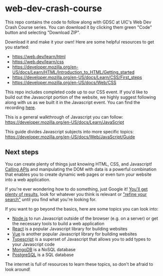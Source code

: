 # web-dev-crash-course

This repo contains the code to follow along with GDSC at UIC's Web Dev Crash Course series.
You can download it by clicking them green "Code" button and selecting "Download ZIP".

Download it and make it your own! Here are some helpful resources to get you started:

- https://web.dev/learn/html
- https://web.dev/learn/css
- https://developer.mozilla.org/en-US/docs/Learn/HTML/Introduction_to_HTML/Getting_started
- https://developer.mozilla.org/en-US/docs/Learn/CSS/First_steps
- https://developer.mozilla.org/en-US/docs/Web/CSS

This repo includes completed code up to our CSS event. If you'd like to build out the Javascript portion of the website, we highly suggest following along with us as we built it in the Javascript event. You can find the recording [here](https://gdsc.community.dev/e/mna3wr/).

This is a general walkthrough of Javascript you can follow: https://developer.mozilla.org/en-US/docs/Learn/JavaScript

This guide divides Javascript subjects into more specific topics: https://developer.mozilla.org/en-US/docs/Web/JavaScript/Guide

## Next steps

You can create plenty of things just knowing HTML, CSS, and Javascript! [Calling APIs](https://developer.mozilla.org/en-US/docs/Learn/JavaScript/Client-side_web_APIs/Introduction) and manipulating the DOM with data is a powerful combination that enables you to create dynamic web pages or even turn your website into a web application.

If you're ever wondering how to do something, just Google it! [You'll get plenty of results](https://www.google.com/search?q=javascript+how+do+i+save+user+data), look for whatever you think is relevant or ["refine your search"](https://www.google.com/search?q=how+to+save+data+in+a+remote+database+using+javascript) until you find what you're looking for.

If you want to go beyond the basics, here are some topics you can look into:

- [Node.js](https://nodejs.org/en/) to run Javascript outside of the browser (e.g. on a server) or get the necessary tools to build a web application
- [React](https://reactjs.dev/) is a popular Javascript library for building websites
- [Vue](https://vuejs.org/) is another popular Javascript library for building websites
- [Typescript](https://www.typescriptlang.org/) is a superset of Javascript that allows you to add types to your Javascript code
- [MongoDB](https://www.mongodb.com/) is a NoSQL database
- [PostgreSQL](https://www.postgresql.org/) is a SQL database

The internet is full of resources to learn these topics, so don't be afraid to look around!
